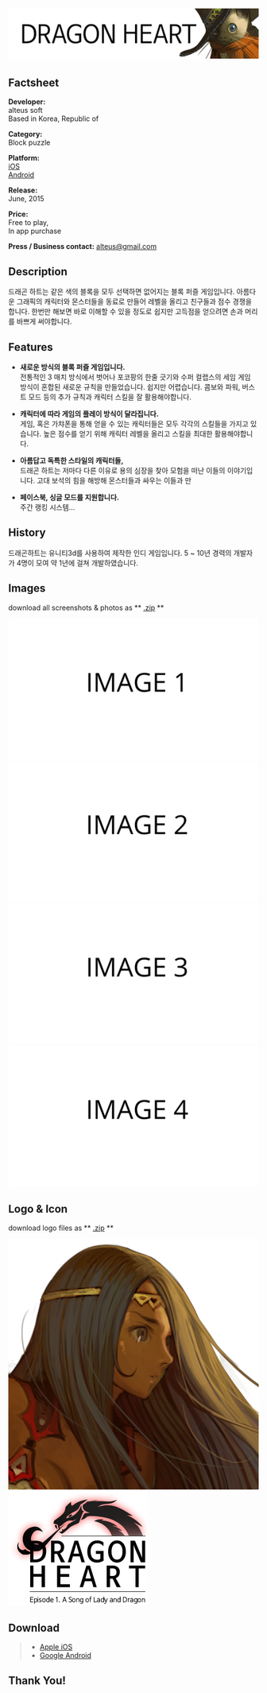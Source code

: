 # ![alteus soft](../../assets/images/headerDragonHeart.png)

## Factsheet

**Developer:**  
alteus soft  
Based in Korea, Republic of

**Category:**  
Block puzzle

**Platform:**  
[iOS][dnIos]  
[Android][dnAndroid]

**Release:**  
June, 2015

**Price:**  
Free to play,  
In app purchase

**Press / Business contact:**
[alteus@gmail.com][contact]

## Description

드래곤 하트는 같은 색의 블록을 모두 선택하면 없어지는 블록 퍼즐 게임입니다.
아름다운 그래픽의 캐릭터와 몬스터들을 동료로 만들어 레벨을 올리고 친구들과 점수 경쟁을 합니다.
한번만 해보면 바로 이해할 수 있을 정도로 쉽지만 고득점을 얻으려면 손과 머리를 바쁘게 써야합니다.

## Features

* **새로운 방식의 블록 퍼즐 게임입니다.**<br />
전통적인 3 매치 방식에서 벗어나 포코팡의 한줄 긋기와 수퍼 컬랩스의 세임 게임 방식이 혼합된 새로운 규칙을
만들었습니다. 쉽지만 어렵습니다. 콤보와 파워, 버스트 모드 등의 추가 규칙과 캐릭터 스킬을 잘 활용해야합니다.

* **캐릭터에 따라 게임의 플레이 방식이 달라집니다.**<br />
게임, 혹은 가챠폰을 통해 얻을 수 있는 캐릭터들은 모두 각각의 스킬들을 가지고 있습니다.
높은 점수를 얻기 위해 캐릭터 레벨을 올리고 스킬을 최대한 활용해야합니다.

* **아름답고 독특한 스타일의 캐릭터들,**<br />
드래곤 하트는 저마다 다른 이유로 용의 심장을 찾아 모험을 떠난 이들의 이야기입니다.
고대 보석의 힘을 해방해 몬스터들과 싸우는 이들과 만

* **페이스북, 싱글 모드를 지원합니다.**<br />
주간 랭킹 시스템...

## History

드래곤하트는 유니티3d를 사용하여 제작한 인디 게임입니다.
5 ~ 10년 경력의 개발자가 4명이 모여 약 1년에 걸쳐 개발하였습니다.


## Images

download all screenshots & photos as ** [.zip](../../assets/images/images.zip "Images zip") **

[![image_01_name](../../assets/images/image_01.png)](../../assets/images/image_01.png)
[![image_02_name](../../assets/images/image_02.png)](../../assets/images/image_02.png)
[![image_03_name](../../assets/images/image_03.png)](../../assets/images/image_03.png)
[![image_04_name](../../assets/images/image_04.png)](../../assets/images/image_04.png)

## Logo & Icon

download logo files as ** [.zip](../../assets/images/logoDragonHeart.zip "Logo & Icon zip") **

[![icon](../../assets/images/iconDragonHeart.png)](../../assets/images/iconDragonHeart.png "Icon")
[![logo](../../assets/images/logoDragonHeart.png)](../../assets/images/logoDragonHeart.png "Logo")

## Download

> * [Apple iOS][dnIos]
> * [Google Android][dnAndroid]

## Thank You!

<!--- =====================================================================  -->
<!--- Referenced links -->

[homepage]: http://companydomain.com "Company Name"

[contact]: mailto:alteus@gmail.com

[dnIos]: https://dragonheart.parseapp.com
[dnAndroid]: https://dragonheart.parseapp.com

<!--- Social -->

[twitter]: https://twitter.com/companyname
[facebook]: https://facebook.com/companyname
[skype]: callto:companyskypename

<!--- Projects  -->

[Korean]: projects/DragonHeart_KR/

